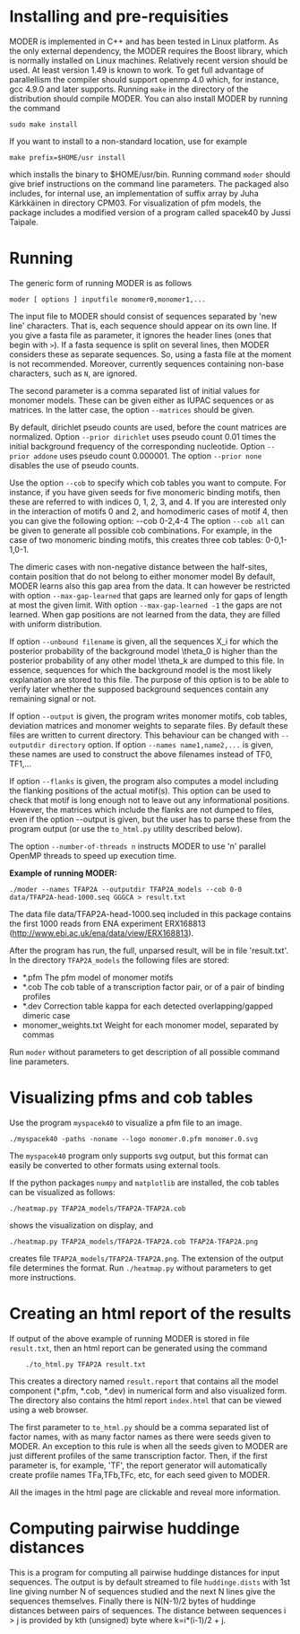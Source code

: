 Installing and pre-requisities
==============================

MODER is implemented in C++ and has been tested in Linux platform.
As the only external dependency, the MODER requires the Boost library, which is normally installed on Linux machines. Relatively recent version
should be used. At least version 1.49 is known to work.
To get full advantage of parallellism the compiler should support openmp 4.0 which, for instance, gcc 4.9.0 and later supports.
Running `make` in the directory of the distribution should compile MODER.
You can also install MODER by running the command

	sudo make install

If you want to install to a non-standard location, use for example

	make prefix=$HOME/usr install

which installs the binary to $HOME/usr/bin.
Running command `moder` should give brief instructions on the command line parameters.
The packaged also includes, for internal use, an implementation of suffix array by Juha Kärkkäinen in directory CPM03.
For visualization of pfm models, the package
includes a modified version of a program called spacek40 by Jussi Taipale.

Running
=======

The generic form of running MODER is as follows

    moder [ options ] inputfile monomer0,monomer1,...

The input file to MODER should consist of sequences separated by 'new line' characters.
That is, each sequence should appear on its own line. If you give a fasta file as
parameter, it ignores the header lines (ones that begin with `>`). If a fasta sequence is split on
several lines, then MODER considers these as separate sequences. So, using a fasta file at the moment
is not recommended. Moreover, currently sequences containing non-base characters, such as `N`, are ignored.

The second parameter is a comma separated list of initial values for monomer models. These
can be given either as IUPAC sequences or as matrices. In the latter case, the option
`--matrices` should be given.

By default, dirichlet pseudo counts are used, before the count matrices are normalized. Option
`--prior dirichlet` uses pseudo count 0.01 times the initial background frequency of the corresponding nucleotide.
Option `--prior addone` uses pseudo count 0.000001.
The option `--prior none` disables the use of pseudo counts.

Use the option `--cob` to specify which cob tables you want to compute. For instance, if you have given
seeds for five monomeric binding motifs, then these are referred to with indices 0, 1, 2, 3, and 4.
If you are interested only in the interaction of motifs 0 and 2, and homodimeric cases of motif 4, then
you can give the following option:
    --cob 0-2,4-4
The option `--cob all` can be given to generate all possible cob combinations. For example,
in the case of two monomeric binding motifs, this creates three cob tables: 0-0,1-1,0-1.

The dimeric cases with non-negative distance between the half-sites, contain position
that do not belong to either monomer model
By default, MODER learns also this gap area from the data. It
can however be restricted with option `--max-gap-learned` that gaps are learned only
for gaps of length at most the given limit. With option `--max-gap-learned -1`
the gaps are not learned. When gap positions are not learned from the data, they are filled
with uniform distribution.

If option `--unbound filename` is given, all the sequences X_i for which the posterior probability of the background model \theta_0 is higher
than the posterior probability of any other model \theta_k are dumped to this file. In essence, sequences for which the background
model is the most likely explanation are stored to this file. The purpose of this option is to be able to verify
later whether the supposed background sequences contain any remaining signal or not.

If option `--output` is given, the program writes monomer motifs, cob tables, deviation matrices and monomer weights to separate files.
By default these files are written to current directory. This behaviour can be changed with `--outputdir directory` option.
If option `--names name1,name2,...` is given, these names are used to construct the above filenames instead of TF0, TF1,...

If option `--flanks` is given, the program also computes a model including the flanking positions of the actual motif(s).
This option can be used to check that motif is long enough not to leave out any informational positions.
However, the matrices which include the flanks are not dumped to files, even if the option --output is given, but the
user has to parse these from the program output (or use the `to_html.py` utility described below).

The option `--number-of-threads n` instructs MODER to use 'n' parallel OpenMP threads to speed up execution time.

**Example of running MODER:**

	./moder --names TFAP2A --outputdir TFAP2A_models --cob 0-0 data/TFAP2A-head-1000.seq GGGCA > result.txt

The data file data/TFAP2A-head-1000.seq included in this package contains the first 1000 reads from ENA experiment
ERX168813 (http://www.ebi.ac.uk/ena/data/view/ERX168813).

After the program has run, the full, unparsed result, will be in file 'result.txt'.
In the directory `TFAP2A_models` the following files are stored:

* \*.pfm	 	 The pfm model of monomer motifs
* \*.cob	     	 The cob table of a transcription factor pair, or of a pair of binding profiles
* \*.dev	     	 Correction table kappa for each detected overlapping/gapped dimeric case
* monomer_weights.txt	 Weight for each monomer model, separated by commas

Run `moder` without parameters to get description of all possible command line parameters.

Visualizing pfms and cob tables
===============================

Use the program `myspacek40` to visualize a pfm file to an image.

	./myspacek40 -paths -noname --logo monomer.0.pfm monomer.0.svg
	
The `myspacek40` program only supports svg output, but this format can
easily be converted to other formats using external tools.

If the python packages `numpy` and `matplotlib` are installed, the cob tables can be visualized as follows:

	./heatmap.py TFAP2A_models/TFAP2A-TFAP2A.cob

shows the visualization on display, and

	./heatmap.py TFAP2A_models/TFAP2A-TFAP2A.cob TFAP2A-TFAP2A.png
	
creates file `TFAP2A_models/TFAP2A-TFAP2A.png`. The extension of the output file
determines the format.
Run `./heatmap.py` without parameters to get more instructions.

Creating an html report of the results
======================================

If output of the above example of running MODER is stored in file `result.txt`, then
an html report can be generated using the command

        ./to_html.py TFAP2A result.txt

This creates a directory named `result.report` that contains all the model component (\*.pfm, \*.cob, \*.dev)
in numerical form and also visualized form. The directory also contains the html report
`index.html` that can be viewed using a web browser.

The first parameter to `to_html.py` should be a comma separated list of factor names,
with as many factor names as there were seeds given to MODER. An exception to this rule
is when all the seeds given to MODER are just different profiles of the same transcription factor.
Then, if the first parameter is, for example, 'TF', the report generator will automatically create profile names
TFa,TFb,TFc, etc, for each seed given to MODER.

All the images in the html page are clickable and reveal more information.

Computing pairwise huddinge distances
=====================================

This is a program for computing all pairwise huddinge distances for
input sequences. The output is by default streamed to file `huddinge.dists` with 1st line giving
number N of sequences studied and the next N lines give the sequences
themselves. Finally there is N(N-1)/2 bytes of huddinge distances
between pairs of sequences. The distance between sequences i > j is
provided by kth (unsigned) byte where k=i*(i-1)/2 + j.
